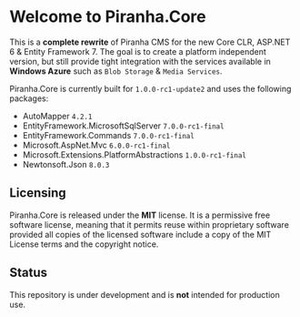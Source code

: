 # Welcome to Piranha.Core

This is a **complete rewrite** of Piranha CMS for the new Core CLR, ASP.NET 6 & Entity Framework 7. The goal is to create a platform independent version, but still provide tight integration with the services available in **Windows Azure** such as `Blob Storage` & `Media Services`.

Piranha.Core is currently built for `1.0.0-rc1-update2` and uses the following packages:

* AutoMapper `4.2.1`
* EntityFramework.MicrosoftSqlServer `7.0.0-rc1-final`
* EntityFramework.Commands `7.0.0-rc1-final`
* Microsoft.AspNet.Mvc `6.0.0-rc1-final`
* Microsoft.Extensions.PlatformAbstractions `1.0.0-rc1-final`
* Newtonsoft.Json `8.0.3`

## Licensing
Piranha.Core is released under the **MIT** license. It is a permissive free software license, meaning that it permits reuse within proprietary software provided all copies of the licensed software include a copy of the MIT License terms and the copyright notice.

## Status
This repository is under development and is **not** intended for production use.
